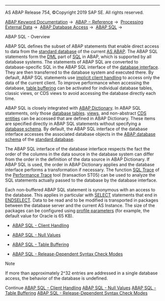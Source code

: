   

* * *

AS ABAP Release 754, ©Copyright 2019 SAP SE. All rights reserved.

[ABAP Keyword Documentation](https://help.sap.com/doc/abapdocu_754_index_htm/7.54/en-US/abenabap.htm) →  [ABAP − Reference](https://help.sap.com/doc/abapdocu_754_index_htm/7.54/en-US/abenabap_reference.htm) →  [Processing External Data](https://help.sap.com/doc/abapdocu_754_index_htm/7.54/en-US/abenabap_language_external_data.htm) →  [ABAP Database Access](https://help.sap.com/doc/abapdocu_754_index_htm/7.54/en-US/abenabap_sql.htm) →  [ABAP SQL](https://help.sap.com/doc/abapdocu_754_index_htm/7.54/en-US/abenopensql.htm) → 

ABAP SQL - Overview

ABAP SQL defines the subset of ABAP statements that enable direct access to data from the [standard database](https://help.sap.com/doc/abapdocu_754_index_htm/7.54/en-US/abenstandard_db_glosry.htm "Glossary Entry") of the current [AS ABAP](https://help.sap.com/doc/abapdocu_754_index_htm/7.54/en-US/abensap_nw_abap_glosry.htm "Glossary Entry"). The ABAP SQL statements form the [DML](https://help.sap.com/doc/abapdocu_754_index_htm/7.54/en-US/abendml_glosry.htm "Glossary Entry") part of [SQL](https://help.sap.com/doc/abapdocu_754_index_htm/7.54/en-US/abensql_glosry.htm "Glossary Entry") in ABAP, which is supported by all database systems. The statements of ABAP SQL are converted to database-specific SQL in the ABAP SQL interface of the [database interface](https://help.sap.com/doc/abapdocu_754_index_htm/7.54/en-US/abendatabase_interface_glosry.htm "Glossary Entry"). They are then transferred to the database system and executed there. By default, ABAP SQL statements use [implicit client handling](https://help.sap.com/doc/abapdocu_754_index_htm/7.54/en-US/abenopen_sql_client_handling.htm) to access only the data of the current client. To improve performance when accessing the database, [table buffering](https://help.sap.com/doc/abapdocu_754_index_htm/7.54/en-US/abensap_puffering.htm) can be activated for individual database tables, classic views, or CDS views to avoid accessing the database directly each time.

ABAP SQL is closely integrated with [ABAP Dictionary](https://help.sap.com/doc/abapdocu_754_index_htm/7.54/en-US/abenabap_dictionary_glosry.htm "Glossary Entry"). In ABAP SQL statements, only those [database tables](https://help.sap.com/doc/abapdocu_754_index_htm/7.54/en-US/abenddic_database_tables.htm). [views](https://help.sap.com/doc/abapdocu_754_index_htm/7.54/en-US/abenddic_views.htm), and non-abstract [CDS entities](https://help.sap.com/doc/abapdocu_754_index_htm/7.54/en-US/abenddic_cds_entities.htm) can be accessed that are defined in ABAP Dictionary. These items are specified directly in ABAP SQL statements without specifying a [database schema](https://help.sap.com/doc/abapdocu_754_index_htm/7.54/en-US/abendatabase_schema_glosry.htm "Glossary Entry"). By default, the ABAP SQL interface of the database interface accesses the associated database objects in the [ABAP database schema](https://help.sap.com/doc/abapdocu_754_index_htm/7.54/en-US/abenabap_db_schema_glosry.htm "Glossary Entry") of the [standard database](https://help.sap.com/doc/abapdocu_754_index_htm/7.54/en-US/abenstandard_db_glosry.htm "Glossary Entry").

The ABAP SQL interface of the database interface respects the fact the order of the columns in the data source in the database system can differ from the order in the definition of the data source in ABAP Dictionary. If ABAP SQL is used, the order in ABAP Dictionary applies and the database interface performs a transformation if necessary. The function [SQL Trace](https://help.sap.com/doc/abapdocu_754_index_htm/7.54/en-US/abensql_trace_glosry.htm "Glossary Entry") of the [Performance Trace](https://help.sap.com/doc/abapdocu_754_index_htm/7.54/en-US/abenperformance_trace_glosry.htm "Glossary Entry") tool (transaction ST05) can be used to analyze the SQL statements actually passed to the database by the database interface.

Each non-buffered ABAP SQL statement is synonymous with an access to the database. This applies in particular with [SELECT](https://help.sap.com/doc/abapdocu_754_index_htm/7.54/en-US/abapselect.htm) statements that end in [ENDSELECT](https://help.sap.com/doc/abapdocu_754_index_htm/7.54/en-US/abapendselect.htm). Data to be read and to be modified is transported in packages between the database server and the current AS Instance. The size of the packages can be configured using [profile parameters](https://help.sap.com/doc/abapdocu_754_index_htm/7.54/en-US/abenprofile_parameter_glosry.htm "Glossary Entry") (for example, the default value for Oracle is 65 KB).

-   [ABAP SQL - Client Handling](https://help.sap.com/doc/abapdocu_754_index_htm/7.54/en-US/abenopen_sql_client_handling.htm)

-   [ABAP SQL - Null Values](https://help.sap.com/doc/abapdocu_754_index_htm/7.54/en-US/abenopen_sql_null_values.htm)

-   [ABAP SQL - Table Buffering](https://help.sap.com/doc/abapdocu_754_index_htm/7.54/en-US/abensap_puffering.htm)

-   [ABAP SQL - Release-Dependent Syntax Check Modes](https://help.sap.com/doc/abapdocu_754_index_htm/7.54/en-US/abenopensql_strict_modes.htm)

Note

If more than approximately 2^32 entries are addressed in a single database access, the behavior of the database is undefined.

Continue
[ABAP SQL - Client Handling](https://help.sap.com/doc/abapdocu_754_index_htm/7.54/en-US/abenopen_sql_client_handling.htm)
[ABAP SQL - Null Values](https://help.sap.com/doc/abapdocu_754_index_htm/7.54/en-US/abenopen_sql_null_values.htm)
[ABAP SQL - Table Buffering](https://help.sap.com/doc/abapdocu_754_index_htm/7.54/en-US/abensap_puffering.htm)
[ABAP SQL - Release-Dependent Syntax Check Modes](https://help.sap.com/doc/abapdocu_754_index_htm/7.54/en-US/abenopensql_strict_modes.htm)